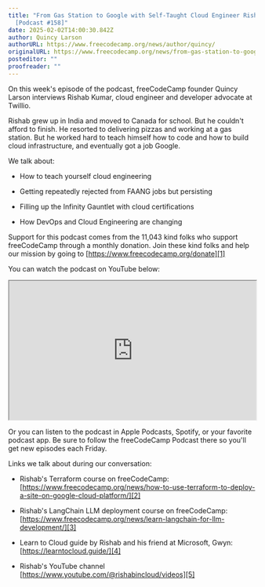 ```yaml
---
title: "From Gas Station to Google with Self-Taught Cloud Engineer Rishab Kumar
  [Podcast #158]"
date: 2025-02-02T14:00:30.842Z
author: Quincy Larson
authorURL: https://www.freecodecamp.org/news/author/quincy/
originalURL: https://www.freecodecamp.org/news/from-gas-station-to-google-self-taught-cloud-engineer-rishab-kumar-podcast-158/
posteditor: ""
proofreader: ""
---
```


On this week's episode of the podcast, freeCodeCamp founder Quincy Larson interviews Rishab Kumar, cloud engineer and developer advocate at Twillio.

<!-- more -->

Rishab grew up in India and moved to Canada for school. But he couldn't afford to finish. He resorted to delivering pizzas and working at a gas station. But he worked hard to teach himself how to code and how to build cloud infrastructure, and eventually got a job Google.

We talk about:

-   How to teach yourself cloud engineering
    
-   Getting repeatedly rejected from FAANG jobs but persisting
    
-   Filling up the Infinity Gauntlet with cloud certifications
    
-   How DevOps and Cloud Engineering are changing
    

Support for this podcast comes from the 11,043 kind folks who support freeCodeCamp through a monthly donation. Join these kind folks and help our mission by going to [https://www.freecodecamp.org/donate][1]

You can watch the podcast on YouTube below:

<iframe width="560" height="315" src="https://www.youtube.com/embed/8JLtPIhQduU" style="aspect-ratio: 16 / 9; width: 100%; height: auto;" title="YouTube video player" allow="accelerometer; autoplay; clipboard-write; encrypted-media; gyroscope; picture-in-picture; web-share" referrerpolicy="strict-origin-when-cross-origin" allowfullscreen="" loading="lazy"></iframe>

Or you can listen to the podcast in Apple Podcasts, Spotify, or your favorite podcast app. Be sure to follow the freeCodeCamp Podcast there so you'll get new episodes each Friday.

Links we talk about during our conversation:

-   Rishab's Terraform course on freeCodeCamp: [https://www.freecodecamp.org/news/how-to-use-terraform-to-deploy-a-site-on-google-cloud-platform/][2]
    
-   Rishab's LangChain LLM deployment course on freeCodeCamp: [https://www.freecodecamp.org/news/learn-langchain-for-llm-development/][3]
    
-   Learn to Cloud guide by Rishab and his friend at Microsoft, Gwyn: [https://learntocloud.guide/][4]
    
-   Rishab's YouTube channel [https://www.youtube.com/@rishabincloud/videos][5]
    

[1]: https://www.freecodecamp.org/donate
[2]: https://www.freecodecamp.org/news/how-to-use-terraform-to-deploy-a-site-on-google-cloud-platform/
[3]: https://www.freecodecamp.org/news/learn-langchain-for-llm-development/
[4]: https://learntocloud.guide/
[5]: https://www.youtube.com/@rishabincloud/videos